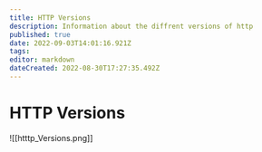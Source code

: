 ```yaml
---
title: HTTP Versions
description: Information about the diffrent versions of http
published: true
date: 2022-09-03T14:01:16.921Z
tags: 
editor: markdown
dateCreated: 2022-08-30T17:27:35.492Z
---
```

# HTTP Versions
![[htttp_Versions.png]]